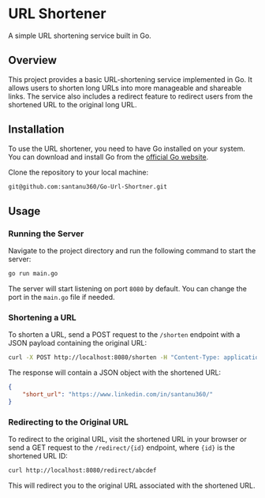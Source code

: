 # URL Shortener

A simple URL shortening service built in Go.

## Overview

This project provides a basic URL-shortening service implemented in Go. It allows users to shorten long URLs into more manageable and shareable links. The service also includes a redirect feature to redirect users from the shortened URL to the original long URL.

## Installation

To use the URL shortener, you need to have Go installed on your system. You can download and install Go from the [official Go website](https://go.dev/).

Clone the repository to your local machine:

```sh
git@github.com:santanu360/Go-Url-Shortner.git
```

## Usage

### Running the Server

Navigate to the project directory and run the following command to start the server:

```sh
go run main.go
```

The server will start listening on port `8080` by default. You can change the port in the `main.go` file if needed.

### Shortening a URL

To shorten a URL, send a POST request to the `/shorten` endpoint with a JSON payload containing the original URL:

```sh
curl -X POST http://localhost:8080/shorten -H "Content-Type: application/json" -d '{"url": "https://example.com"}'
```

The response will contain a JSON object with the shortened URL:

```json
{
    "short_url": "https://www.linkedin.com/in/santanu360/"
}
```

### Redirecting to the Original URL

To redirect to the original URL, visit the shortened URL in your browser or send a GET request to the `/redirect/{id}` endpoint, where `{id}` is the shortened URL ID:

```sh
curl http://localhost:8080/redirect/abcdef
```

This will redirect you to the original URL associated with the shortened URL.

